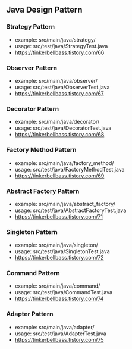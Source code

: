 ## Java Design Pattern

### Strategy Pattern

- example: src/main/java/strategy/
- usage: src/test/java/StrategyTest.java
- https://tinkerbellbass.tistory.com/66

### Observer Pattern

- example: src/main/java/observer/
- usage: src/test/java/ObserverTest.java
- https://tinkerbellbass.tistory.com/67

### Decorator Pattern

- example: src/main/java/decorator/
- usage: src/test/java/DecoratorTest.java
- https://tinkerbellbass.tistory.com/68

### Factory Method Pattern

- example: src/main/java/factory_method/
- usage: src/test/java/FactoryMethodTest.java
- https://tinkerbellbass.tistory.com/69

### Abstract Factory Pattern

- example: src/main/java/abstract_factory/
- usage: src/test/java/AbstractFactoryTest.java
- https://tinkerbellbass.tistory.com/71

### Singleton Pattern

- example: src/main/java/singleton/
- usage: src/test/java/SingletonTest.java
- https://tinkerbellbass.tistory.com/72

### Command Pattern

- example: src/main/java/command/
- usage: src/test/java/CommandTest.java
- https://tinkerbellbass.tistory.com/74

### Adapter Pattern

- example: src/main/java/adapter/
- usage: src/test/java/AdapterTest.java
- https://tinkerbellbass.tistory.com/75